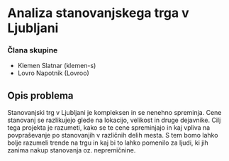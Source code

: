 # Analiza stanovanjskega trga v Ljubljani

### Člana skupine
- Klemen Slatnar (klemen-s)
- Lovro Napotnik (Lovroo)

## Opis problema
Stanovanjski trg v Ljubljani je kompleksen in se nenehno spreminja. Cene stanovanj se razlikujejo glede na lokacijo, velikost in druge dejavnike. Cilj tega projekta je razumeti, kako se te cene spreminjajo in kaj vpliva na povpraševanje po stanovanjih v različnih delih mesta. S tem bomo lahko bolje razumeli trende na trgu in kaj bi to lahko pomenilo za ljudi, ki jih zanima nakup stanovanja oz. nepremičnine.
